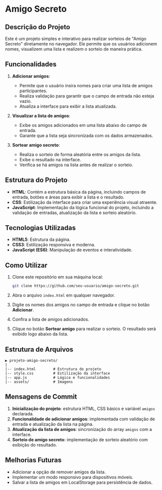 # Amigo Secreto

## Descrição do Projeto
Este é um projeto simples e interativo para realizar sorteios de "Amigo Secreto" diretamente no navegador. Ele permite que os usuários adicionem nomes, visualizem uma lista e realizem o sorteio de maneira prática.

## Funcionalidades
1. **Adicionar amigos**:
   - Permite que o usuário insira nomes para criar uma lista de amigos participantes.
   - Realiza validação para garantir que o campo de entrada não esteja vazio.
   - Atualiza a interface para exibir a lista atualizada.

2. **Visualizar a lista de amigos**:
   - Exibe os amigos adicionados em uma lista abaixo do campo de entrada.
   - Garante que a lista seja sincronizada com os dados armazenados.

3. **Sortear amigo secreto**:
   - Realiza o sorteio de forma aleatória entre os amigos da lista.
   - Exibe o resultado na interface.
   - Verifica se há amigos na lista antes de realizar o sorteio.

## Estrutura do Projeto
- **HTML**: Contém a estrutura básica da página, incluindo campos de entrada, botões e áreas para exibir a lista e o resultado.
- **CSS**: Estilização da interface para criar uma experiência visual atraente.
- **JavaScript**: Implementação da lógica funcional do projeto, incluindo a validação de entradas, atualização da lista e sorteio aleatório.

## Tecnologias Utilizadas
- **HTML5**: Estrutura da página.
- **CSS3**: Estilização responsiva e moderna.
- **JavaScript (ES6)**: Manipulação de eventos e interatividade.

## Como Utilizar
1. Clone este repositório em sua máquina local:
   ```bash
   git clone https://github.com/seu-usuario/amigo-secreto.git
   ```

2. Abra o arquivo `index.html` em qualquer navegador.

3. Digite os nomes dos amigos no campo de entrada e clique no botão **Adicionar**.

4. Confira a lista de amigos adicionados.

5. Clique no botão **Sortear amigo** para realizar o sorteio. O resultado será exibido logo abaixo da lista.

## Estrutura de Arquivos
```
▶ projeto-amigo-secreto/
|
|-- index.html        # Estrutura do projeto
|-- style.css         # Estilização da interface
|-- app.js            # Lógica e funcionalidades
|-- assets/           # Imagens
```

## Mensagens de Commit
1. **Inicialização do projeto**: estrutura HTML, CSS básico e variável `amigos` declarada.
2. **Funcionalidade de adicionar amigos**: implementada com validação de entrada e atualização da lista na página.
3. **Atualização da lista de amigos**: sincronização do array `amigos` com a interface.
4. **Sorteio de amigo secreto**: implementação de sorteio aleatório com exibição do resultado.

## Melhorias Futuras
- Adicionar a opção de remover amigos da lista.
- Implementar um modo responsivo para dispositivos móveis.
- Salvar a lista de amigos em LocalStorage para persistência de dados.

